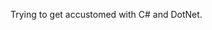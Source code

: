 <!---
Brahillms/Brahillms is a ✨ special ✨ repository because its `README.md` (this file) appears on your GitHub profile.
You can click the Preview link to take a look at your changes.
--->

Trying to get accustomed with C# and DotNet.
